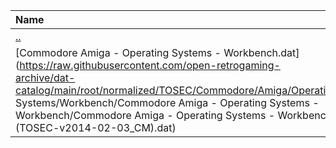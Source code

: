 |Name|Size|
|:---|---:|
|[..](../index.html)|DIR|
|[Commodore Amiga - Operating Systems - Workbench.dat](https://raw.githubusercontent.com/open-retrogaming-archive/dat-catalog/main/root/normalized/TOSEC/Commodore/Amiga/Operating Systems/Workbench/Commodore Amiga - Operating Systems - Workbench/Commodore Amiga - Operating Systems - Workbench (TOSEC-v2014-02-03_CM).dat)|93975|
